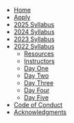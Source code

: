 <!-- docs/2022/_sidebar.md -->

- [Home](/)
- [Apply](apply)
- [2025 Syllabus](2025/README.md)
- [2024 Syllabus](2024/README.md)
- [2023 Syllabus](2023/README.md)
- [2022 Syllabus](2022/README.md)
  - [Resources](2022/resources)
  - [Instructors](2022/instructors)
  - [Day One](2022/day-1)
  - [Day Two](2022/day-2?id=day-two)
  - [Day Three](2022/day-3)
  - [Day Four](2022/day-4)
  - [Day Five](2022/day-5)
  <!-- - [Resources](resources) -->
- [Code of Conduct](code-of-conduct)
- [Acknowledgments](acknowledgments)
